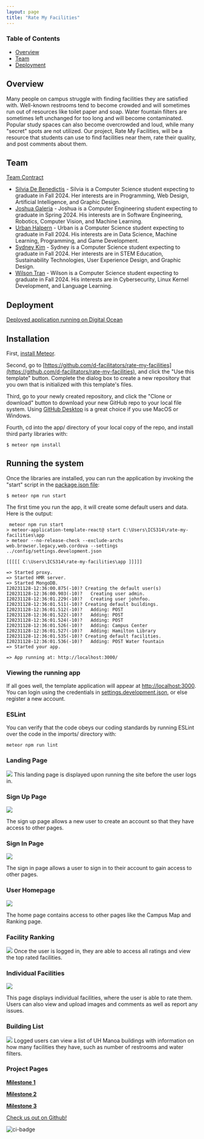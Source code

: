 ```yaml
---
layout: page
title: "Rate My Facilities"
---
```


### Table of Contents
- <a href="overview">Overview</a>
- <a href="team">Team</a>
- <a href="deployment">Deployment</a>

<h2 id="overview">
Overview</h2>

Many people on campus struggle with finding facilities they are satisfied with. Well-known restrooms tend to become crowded and will sometimes run out of resources like toilet paper and soap. Water fountain filters are sometimes left unchanged for too long and will become contaminated. Popular study spaces can also become overcrowded and loud, while many "secret" spots are not utilized. Our project, Rate My Facilities, will be a resource that students can use to find facilities near them, rate their quality, and post comments about them.

<h2 id="team">
Team</h2>

<a href="https://docs.google.com/document/d/1ddkkbSHYJAy0VHQvVl842vhn9q4RlY688vB10F-lX9o/edit?usp=sharing">Team Contract</a>

- <a href="https://silviadebenedictis.github.io/">Silvia De Benedictis</a> - Silvia is a Computer Science student expecting to graduate in Fall 2024. Her interests are in Programming, Web Design, Artificial Intelligence, and Graphic Design.
- <a href="https://jgaleria.github.io/">Joshua Galeria</a> - Joshua is a Computer Engineering student expecting to graduate in Spring 2024. His interests are in Software Engineering, Robotics, Computer Vision, and Machine Learning.
- <a href="https://uhalpern.github.io/">Urban Halpern</a> - Urban is a Computer Science student expecting to graduate in Fall 2024. His interests are in Data Science, Machine Learning, Programming, and Game Development.
- <a href="https://kimsyd.github.io/">Sydney Kim</a> - Sydney is a Computer Science student expecting to graduate in Fall 2024. Her interests are in STEM Education, Sustainability Technologies, User Experience Design, and Graphic Design.
- <a href="https://tranw8.github.io/">Wilson Tran</a> - Wilson is a Computer Science student expecting to graduate in Fall 2024. His interests are in Cybersecurity, Linux Kernel Development, and Language Learning.

<h2 id="deployment">
Deployment</h2>
<a href="https://ratemyfacilities.me/">Deployed application running on Digital Ocean</a>

## Installation

First, [install Meteor](https://www.meteor.com/install).

Second, go to [https://github.com/d-facilitators/rate-my-facilities](https://github.com/d-facilitators/rate-my-facilities), and click the "Use this template" button. Complete the dialog box to create a new repository that you own that is initialized with this template's files.

Third, go to your newly created repository, and click the "Clone or download" button to download your new GitHub repo to your local file system.  Using [GitHub Desktop](https://desktop.github.com/) is a great choice if you use MacOS or Windows.

Fourth, cd into the app/ directory of your local copy of the repo, and install third party libraries with:

```
$ meteor npm install
```

## Running the system

Once the libraries are installed, you can run the application by invoking the "start" script in the [package.json file](https://github.com/ics-software-engineering/meteor-application-template-react/blob/master/app/package.json):

```
$ meteor npm run start
```
The first time you run the app, it will create some default users and data. Here is the output:

```
 meteor npm run start
> meteor-application-template-react@ start C:\Users\ICS314\rate-my-facilities\app
> meteor --no-release-check --exclude-archs web.browser.legacy,web.cordova --settings ../config/settings.development.json

[[[[[ C:\Users\ICS314\rate-my-facilities\app ]]]]]

=> Started proxy.
=> Started HMR server.                        
=> Started MongoDB.                           
I20231128-12:36:00.875(-10)? Creating the default user(s)
I20231128-12:36:00.903(-10)?   Creating user admin.
I20231128-12:36:01.229(-10)?   Creating user johnfoo.
I20231128-12:36:01.511(-10)? Creating default buildings.
I20231128-12:36:01.512(-10)?   Adding: POST
I20231128-12:36:01.522(-10)?   Adding: POST
I20231128-12:36:01.524(-10)?   Adding: POST
I20231128-12:36:01.526(-10)?   Adding: Campus Center
I20231128-12:36:01.527(-10)?   Adding: Hamilton Library
I20231128-12:36:01.535(-10)? Creating default facilities.
I20231128-12:36:01.536(-10)?   Adding: POST Water fountain
=> Started your app.

=> App running at: http://localhost:3000/

```

### Viewing the running app

If all goes well, the template application will appear at [http://localhost:3000](http://localhost:3000).  You can login using the credentials in [settings.development.json](https://github.com/ics-software-engineering/meteor-application-template-react/blob/main/config/settings.development.json), or else register a new account.

### ESLint

You can verify that the code obeys our coding standards by running ESLint over the code in the imports/ directory with:

```
meteor npm run lint
```

### Landing Page

<img src="assets/images/rmf_landing1.png">
This landing page is displayed upon running the site before the user logs in.

### Sign Up Page
<img src="assets/images/Onboarding-Mockup.png">

The sign up page allows a new user to create an account so that they have access to other pages.

### Sign In Page
<img src="assets/images/rmf_sign-in.png">

The sign in page allows a user to sign in to their account to gain access to other pages.

### User Homepage
<img src="assets/images/rmf_homepage.png">

The home page contains access to other pages like the Campus Map and Ranking page.

### Facility Ranking
<img src="assets/images/facility-rankings.png">
Once the user is logged in, they are able to access all ratings and view the top rated facilities. 

### Individual Facilities

<img src="assets/images/sample-facility.png">

This page displays individual facilities, where the user is able to rate them. Users can also view and upload images and comments as well as report any issues. 

### Building List
<img src="assets/images/rmf_buildings.png">
Logged users can view a list of UH Manoa buildings with information on how many facilities they have, such as number of restrooms and water filters.

### Project Pages

[**Milestone 1**](m1.md)

[**Milestone 2**](m2.md)

[**Milestone 3**](m3.md)

<a href="https://github.com/d-facilitators">Check us out on Github!</a>

![ci-badge](https://github.com/d-facilitators/rate-my-facilities/workflows/ci-rate-my-facilities/badge.svg)

